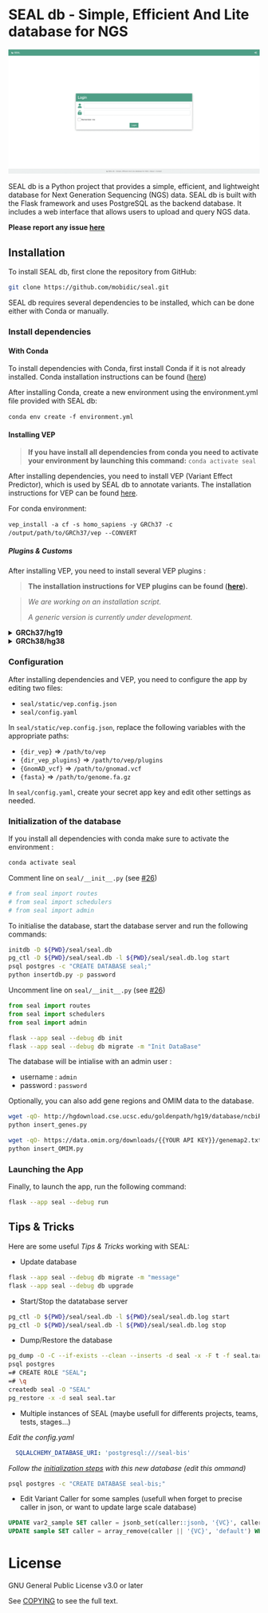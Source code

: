 
# SEAL db - Simple, Efficient And Lite database for NGS

![seal.gif](docs/img/seal.gif)

SEAL db is a Python project that provides a simple, efficient, and lightweight
database for Next Generation Sequencing (NGS) data. SEAL db is built with the
Flask framework and uses PostgreSQL as the backend database. It includes a web
interface that allows users to upload and query NGS data.

__Please report any issue [here](https://github.com/mobidic/SEAL/issues/new)__

## Installation

To install SEAL db, first clone the repository from GitHub:

```bash
git clone https://github.com/mobidic/seal.git
```

SEAL db requires several dependencies to be installed, which can be done either
with Conda or manually.

### Install dependencies

#### With Conda

To install dependencies with Conda, first install Conda if it is not already installed. Conda installation instructions can be found ([here](https://docs.conda.io/projects/conda/en/latest/user-guide/install/index.html))

After installing Conda, create a new environment using the environment.yml file
provided with SEAL db:

`conda env create -f environment.yml`

#### Installing VEP

> __If you have install all dependencies from conda you need to activate your
environment by launching this command:__ `conda activate seal`

After installing dependencies, you need to install VEP (Variant Effect
Predictor), which is used by SEAL db to annotate variants. The installation
instructions for VEP can be found
[here](https://www.ensembl.org/info/docs/tools/vep/script/vep_download.html#installer).

For conda environment:

`vep_install -a cf -s homo_sapiens -y GRCh37 -c /output/path/to/GRCh37/vep --CONVERT`

##### Plugins & Customs

After installing VEP, you need to install several VEP plugins :
> __The installation instructions for VEP plugins can be found ([here](https://www.ensembl.org/info/docs/tools/vep/script/vep_plugins.html)).__

> *We are working on an installation script.*
>
> *A generic version is currently under development.*


<details>
  <summary><b>GRCh37/hg19</b></summary>

<ul>
<li>
<details>
  <summary><b>dbNSFP (plugins)</b></summary>

```bash
version=4.8c
wget https://dbnsfp.s3.amazonaws.com/dbNSFP${version}.zip /PATH/dbNSFP${version}.zip
unzip dbNSFP${version}.zip
zcat dbNSFP${version}_variant.chr1.gz | head -n1 > h
zgrep -h -v ^#chr dbNSFP${version}_variant.chr* | awk '$8 != "." ' | sort -k8,8 -k9,9n - | cat h - | bgzip -c > dbNSFP${version}_grch37.gz
tabix -s 8 -b 9 -e 9 dbNSFP${version}_grch37.gz
```
</details>
</li>

<li>
<details>
  <summary><b>dbscSNV (plugins)</b></summary>

```bash
wget https://usf.box.com/shared/static/ffwlywsat3q5ijypvunno3rg6steqfs8 /PATH/dbscSNV1.1.zip
unzip dbscSNV1.1.zip
head -n1 dbscSNV1.1.chr1 > h
cat dbscSNV1.1.chr* | grep -v ^chr | cat h - | bgzip -c > dbscSNV1.1_GRCh37.txt.gz
tabix -s 1 -b 2 -e 2 -c c dbscSNV1.1_GRCh37.txt.gz
```
</details>
</li>

<li>
<details>
  <summary><b>MaxEntScan (plugins)</b></summary>

```bash
wget "http://hollywood.mit.edu/burgelab/maxent/download/fordownload.tar.gz" -O /PATH/maxent
tar -zxvf /PATH/maxent/fordownload.tar.gz
```
</details>
</li>

<li>
<details>
  <summary><b>SpliceAI (plugins)</b></summary>

Edit output path if needed (for example to write it into a conda env).
__You need to have a basespace account.__

```bash
wget "https://launch.basespace.illumina.com/CLI/latest/amd64-linux/bs" -O $HOME/bin/bs
chmod u+x $HOME/bin/bs
bs authenticate
bs download dataset -i ds.20a701bc58ab45b59de2576db79ac8d0 --exclude "*" --include "spliceai_scores.masked.snv.hg19.vcf.gz" --include "spliceai_scores.masked.indel.hg19.vcf.gz" --include "spliceai_scores.masked.snv.hg19.vcf.gz.tbi" --include "spliceai_scores.masked.indel.hg19.vcf.gz.tbi" -o /PATH/SpliceAI/
```
</details>
</li>

<li>
<details>
  <summary><b>GnomAD (custom)</b></summary>
  Please edit "PATH" to the destination path you will use.

```bash
dn="/PATH/gnomad/v2.1/GRCh37/";
wget https://ftp.ensembl.org/pub/data_files/homo_sapiens/GRCh37/variation_genotype/gnomad.genomes.r2.0.1.sites.noVEP.vcf.gz
wget https://ftp.ensembl.org/pub/data_files/homo_sapiens/GRCh37/variation_genotype/gnomad.exomes.r2.0.1.sites.noVEP.vcf.gz.tbi
```
</details>
</li>

<li>
<details>
  <summary><b>Clinvar (custom)</b></summary>

```bash
wget https://ftp.ncbi.nlm.nih.gov/pub/clinvar/vcf_GRCh37/clinvar.vcf.gz /PATH/clinvarGRCh37/
tabix /PATH/clinvarGRCh37/clinvar.vcf.gz
```
</details>
</li>
</details>

<details>
  <summary><b>GRCh38/hg38</b></summary>

<ul>
<li>
<details>
  <summary><b>dbNSFP (plugins)</b></summary>

```bash
version=4.8c
wget https://dbnsfp.s3.amazonaws.com/dbNSFP${version}.zip /PATH/dbNSFP${version}.zip
unzip dbNSFP${version}.zip
zcat dbNSFP${version}_variant.chr1.gz | head -n1 > h
zgrep -h -v ^#chr dbNSFP${version}_variant.chr* | sort -k1,1 -k2,2n - | cat h - | bgzip -c > dbNSFP${version}_grch38.gz
tabix -s 1 -b 2 -e 2 dbNSFP${version}_grch38.gz
```
</details>
</li>

<li>
<details>
  <summary><b>dbscSNV (plugins)</b></summary>

```bash
wget https://usf.box.com/shared/static/ffwlywsat3q5ijypvunno3rg6steqfs8 /PATH/dbscSNV1.1.zip
unzip dbscSNV1.1.zip
head -n1 dbscSNV1.1.chr1 > h
cat dbscSNV1.1.chr* | grep -v ^chr | sort -k5,5 -k6,6n | cat h - | awk '$5 != "."' | bgzip -c > dbscSNV1.1_GRCh38.txt.gz
tabix -s 5 -b 6 -e 6 -c c dbscSNV1.1_GRCh38.txt.gz
```
</details>
</li>

<li>
<details>
  <summary><b>MaxEntScan (plugins)</b></summary>

```bash
wget "http://hollywood.mit.edu/burgelab/maxent/download/fordownload.tar.gz" -O /PATH/maxent
tar -zxvf /PATH/maxent/fordownload.tar.gz
```
</details>
</li>

<li>
<details>
  <summary><b>SpliceAI (plugins)</b></summary>

Edit output path if needed (for example to write it into a conda env).
__You need to have a basespace account.__

```bash
wget "https://launch.basespace.illumina.com/CLI/latest/amd64-linux/bs" -O $HOME/bin/bs
chmod u+x $HOME/bin/bs
bs authenticate
bs download dataset -i ds.20a701bc58ab45b59de2576db79ac8d0 --exclude "*" --include "spliceai_scores.masked.snv.hg38.vcf.gz" --include "spliceai_scores.masked.indel.hg38.vcf.gz" --include "spliceai_scores.masked.snv.hg38.vcf.gz.tbi" --include "spliceai_scores.masked.indel.hg38.vcf.gz.tbi" -o /PATH/SpliceAI/
```
</details>
</li>

<li>
<details>
  <summary><b>GnomAD (custom)</b></summary>
  Please edit "PATH" to the destination path you will use.

  > __You need to install `gsutil`.__

```bash
dn="/PATH/gnomad/v4.1/";
gsutil -m cp -r   "gs://gcp-public-data--gnomad/release/4.1/vcf/joint" ${dn}
for i in $(ls ${dn}/joint/*.vcf.bgz); do
    bn=$(basename $i);
    chr=${bn:24:-8};
    echo "$bn";
    bcftools view -e "INFO/AC_joint=0" ${i} | bcftools annotate -x "^INFO/AF_joint,INFO/AF_joint_XX,INFO/AF_joint_XY,INFO/AF_joint_afr,INFO/AF_joint_ami,INFO/AF_joint_amr,INFO/AF_joint_asj,INFO/AF_joint_eas,INFO/AF_joint_fin,INFO/AF_joint_mid,INFO/AF_joint_nfe,INFO/AF_joint_raw,INFO/AF_joint_remaining,INFO/AF_joint_sas,INFO/AF_grpmax_joint,INFO/AF_exomes,INFO/AF_genomes,INFO/nhomalt_joint" -O z6 -o ${dn}/light/gnomad.v4.1.${chr}.vcf.gz -;
    tabix ${dn}/light/gnomad.v4.1.${chr}.vcf.gz
done
bcftools concat ${dn}/light/gnomad.v4.1.chr*.vcf.gz -O z6 -o ${dn}/light/gnomad.v4.1.vcf.gz
tabix ${dn}/light/gnomad.v4.1.vcf.gz
printf "INFO/AF_joint AF\nINFO/AF_joint_afr AF_AFR\nINFO/AF_joint_amr AF_AMR\nINFO/AF_joint_asj AF_ASJ\nINFO/AF_joint_eas AF_EAS\nINFO/AF_joint_fin AF_FIN\nINFO/AF_joint_nfe AF_NFE\nINFO/AF_joint_remaining AF_OTH\n" > ${dn}/light/rename
bcftools annotate --rename-annots ${dn}/light/rename  ${dn}/light/gnomad.v4.1.vcf.gz -O z6 -o ${dn}/light/gnomad.v4.1.rename.vcf.gz -W
bcftools sort -O z6 -o ${dn}/light/gnomad.v4.1.rename.sort.vcf.gz -W ${dn}/light/gnomad.v4.1.rename.vcf.gz
```
</details>
</li>

<li>
<details>
  <summary><b>Clinvar (custom)</b></summary>

```bash
wget https://ftp.ncbi.nlm.nih.gov/pub/clinvar/vcf_GRCh38/clinvar.vcf.gz /PATH/clinvarGRCh38/
tabix /PATH/clinvarGRCh38/clinvar.vcf.gz
```
</details>
</li>
</ul>
</details>

### Configuration

After installing dependencies and VEP, you need to configure the app by editing
two files:
- `seal/static/vep.config.json`
- `seal/config.yaml`

In `seal/static/vep.config.json`, replace the following variables with the appropriate paths:
- `{dir_vep}` => `/path/to/vep`
- `{dir_vep_plugins}` => `/path/to/vep/plugins`
- `{GnomAD_vcf}` => `/path/to/gnomad.vcf`
- `{fasta}` => `/path/to/genome.fa.gz`

In `seal/config.yaml`, create your secret app key and edit other settings as
needed.

### Initialization of the database

If you install all dependencies with conda make sure to activate the environment :
```bash
conda activate seal
```

Comment line on `seal/__init__.py` (see [#26](https://github.com/mobidic/SEAL/issues/26))
```python
# from seal import routes
# from seal import schedulers
# from seal import admin
```

To initialise the database, start the database server and run the following
commands:

```bash
initdb -D ${PWD}/seal/seal.db
pg_ctl -D ${PWD}/seal/seal.db -l ${PWD}/seal/seal.db.log start
psql postgres -c "CREATE DATABASE seal;"
python insertdb.py -p password
```

Uncomment line on `seal/__init__.py` (see [#26](https://github.com/mobidic/SEAL/issues/26))
```python
from seal import routes
from seal import schedulers
from seal import admin
```

```bash
flask --app seal --debug db init
flask --app seal --debug db migrate -m "Init DataBase"
```

The database will be intialise with an admin user :
- username : `admin`
- password : `password`

Optionally, you can also add gene regions and OMIM data to the database.

```bash
wget -qO- http://hgdownload.cse.ucsc.edu/goldenpath/hg19/database/ncbiRefSeq.txt.gz   | gunzip -c - | awk -v OFS="\t" '{ if (!match($13, /.*-[0-9]+/)) { print $3, $5-2000, $6+2000, $13; } }' -  | sort -u > ncbiRefSeq.hg19.sorted.bed
python insert_genes.py
```
```bash
wget -qO- https://data.omim.org/downloads/{{YOUR API KEY}}/genemap2.txt
python insert_OMIM.py
```

### Launching the App

Finally, to launch the app, run the following command:
```bash
flask --app seal --debug run
```

## Tips & Tricks

Here are some useful *Tips & Tricks* working with SEAL:

- Update database
```bash
flask --app seal --debug db migrate -m "message"
flask --app seal --debug db upgrade
```

- Start/Stop the datatabase server
```bash
pg_ctl -D ${PWD}/seal/seal.db -l ${PWD}/seal/seal.db.log start
pg_ctl -D ${PWD}/seal/seal.db -l ${PWD}/seal/seal.db.log stop
```

- Dump/Restore the database
```bash
pg_dump -O -C --if-exists --clean --inserts -d seal -x -F t -f seal.tar
psql postgres
=# CREATE ROLE "SEAL";
=# \q
createdb seal -O "SEAL"
pg_restore -x -d seal seal.tar
```

- Multiple instances of SEAL (maybe usefull for differents projects, teams, tests, stages...)

*Edit the config.yaml*
```yaml
  SQLALCHEMY_DATABASE_URI: 'postgresql:///seal-bis'
```

*Follow the [initialization steps](#initialization-of-the-database) with this new database (edit this ommand)*
```bash
psql postgres -c "CREATE DATABASE seal-bis;"
```

- Edit Variant Caller for some samples (usefull when forget to precise caller in json, or want to update large scale database)
```SQL
UPDATE var2_sample SET caller = jsonb_set(caller::jsonb, '{VC}', caller::jsonb->'default') - 'default' WHERE "sample_ID" >= 50 AND "sample_ID" =< 100;
UPDATE sample SET caller = array_remove(caller || '{VC}', 'default') WHERE id >= 50 AND id =< 100;
```

# License

GNU General Public License v3.0 or later

See [COPYING](COPYING) to see the full text.
